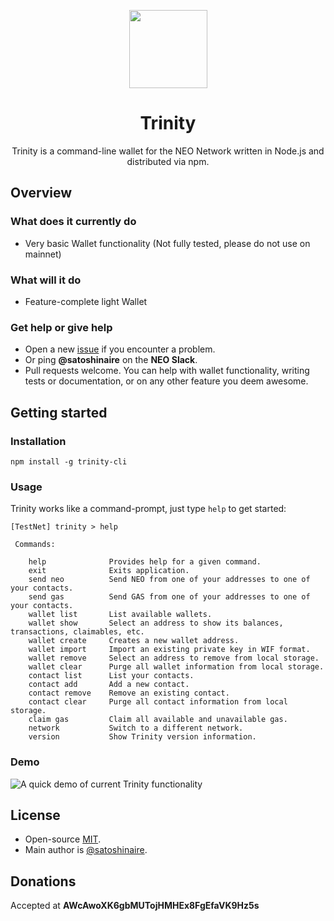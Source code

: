 <p align="center">
  <img
    src="https://user-images.githubusercontent.com/30309816/31295829-c8d25310-ab2b-11e7-8885-fb335d0c3baf.png"
    width="125px;">
</p>

<h1 align="center">Trinity</h1>

<p align="center">
  Trinity is a command-line wallet for the NEO Network written in Node.js and distributed via npm.
</p>

## Overview

### What does it currently do

- Very basic Wallet functionality (Not fully tested, please do not use on mainnet)

### What will it do

- Feature-complete light Wallet

### Get help or give help

- Open a new [issue](https://github.com/Satoshinaire/trinity-cli/issues/new) if you encounter a problem.
- Or ping **@satoshinaire** on the **NEO Slack**.
- Pull requests welcome. You can help with wallet functionality, writing tests or documentation, or on any other feature you deem awesome.

## Getting started

### Installation

```
npm install -g trinity-cli
```

### Usage

Trinity works like a command-prompt, just type `help` to get started:

```
[TestNet] trinity > help

 Commands:

    help              Provides help for a given command.
    exit              Exits application.
    send neo          Send NEO from one of your addresses to one of your contacts.
    send gas          Send GAS from one of your addresses to one of your contacts.
    wallet list       List available wallets.
    wallet show       Select an address to show its balances, transactions, claimables, etc.
    wallet create     Creates a new wallet address.
    wallet import     Import an existing private key in WIF format.
    wallet remove     Select an address to remove from local storage.
    wallet clear      Purge all wallet information from local storage.
    contact list      List your contacts.
    contact add       Add a new contact.
    contact remove    Remove an existing contact.
    contact clear     Purge all contact information from local storage.
    claim gas         Claim all available and unavailable gas.
    network           Switch to a different network.
    version           Show Trinity version information.
```

### Demo

![A quick demo of current Trinity functionality](https://i.imgur.com/OCU2eVi.gif)

## License

- Open-source [MIT](https://github.com/Satoshinaire/trinity-cli/blob/master/LICENSE.md).
- Main author is [@satoshinaire](https://github.com/satoshinaire).

## Donations

Accepted at __AWcAwoXK6gbMUTojHMHEx8FgEfaVK9Hz5s__
